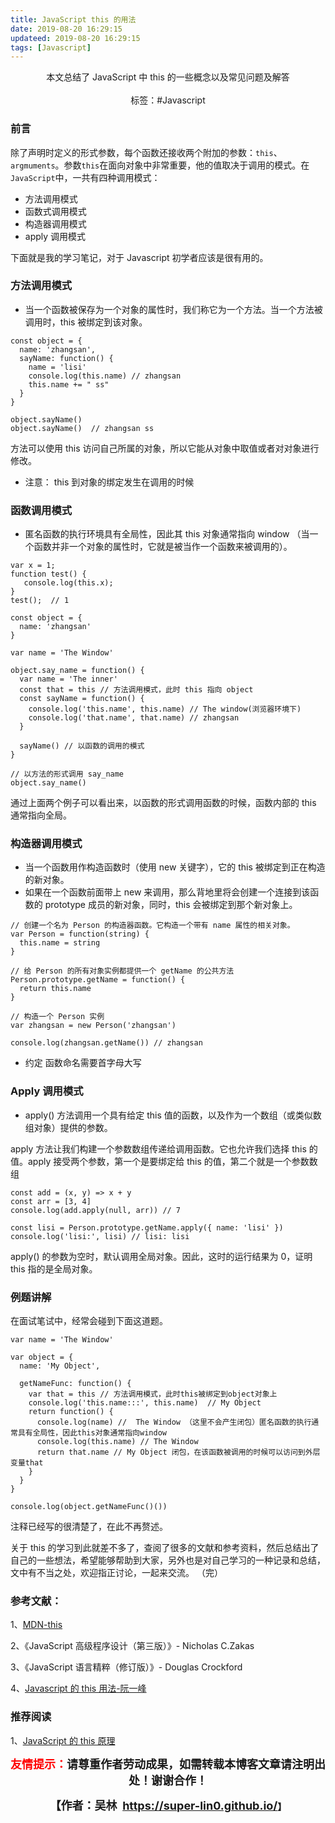 ```yaml
---
title: JavaScript this 的用法
date: 2019-08-20 16:29:15
updateed: 2019-08-20 16:29:15
tags: [Javascript]
---
```


<center>
  本文总结了 JavaScript 中 this 的一些概念以及常见问题及解答
<center>
</br>
</center>
  标签：#Javascript
</center>

<!-- more -->

### 前言

除了声明时定义的形式参数，每个函数还接收两个附加的参数：`this`、`argmuments`。参数`this`在面向对象中非常重要，他的值取决于调用的模式。在`JavaScript`中，一共有四种调用模式：

- 方法调用模式
- 函数式调用模式
- 构造器调用模式
- apply 调用模式

下面就是我的学习笔记，对于 Javascript 初学者应该是很有用的。

### 方法调用模式

- 当一个函数被保存为一个对象的属性时，我们称它为一个方法。当一个方法被调用时，this 被绑定到该对象。

```
const object = {
  name: 'zhangsan',
  sayName: function() {
    name = 'lisi'
    console.log(this.name) // zhangsan
    this.name += " ss"
  }
}

object.sayName()
object.sayName()  // zhangsan ss

```

方法可以使用 this 访问自己所属的对象，所以它能从对象中取值或者对对象进行修改。

- 注意：
  this 到对象的绑定发生在调用的时候

### 函数调用模式

- 匿名函数的执行环境具有全局性，因此其 this 对象通常指向 window （当一个函数并非一个对象的属性时，它就是被当作一个函数来被调用的）。

```
var x = 1;
function test() {
   console.log(this.x);
}
test();  // 1
```

```
const object = {
  name: 'zhangsan'
}

var name = 'The Window'

object.say_name = function() {
  var name = 'The inner'
  const that = this // 方法调用模式，此时 this 指向 object
  const sayName = function() {
    console.log('this.name', this.name) // The window(浏览器环境下)
    console.log('that.name', that.name) // zhangsan
  }

  sayName() // 以函数的调用的模式
}

// 以方法的形式调用 say_name
object.say_name()

```

通过上面两个例子可以看出来，以函数的形式调用函数的时候，函数内部的 this 通常指向全局。

### 构造器调用模式

- 当一个函数用作构造函数时（使用 new 关键字），它的 this 被绑定到正在构造的新对象。
- 如果在一个函数前面带上 new 来调用，那么背地里将会创建一个连接到该函数的 prototype 成员的新对象，同时，this 会被绑定到那个新对象上。

```
// 创建一个名为 Person 的构造器函数。它构造一个带有 name 属性的相关对象。
var Person = function(string) {
  this.name = string
}

// 给 Person 的所有对象实例都提供一个 getName 的公共方法
Person.prototype.getName = function() {
  return this.name
}

// 构造一个 Person 实例
var zhangsan = new Person('zhangsan')

console.log(zhangsan.getName()) // zhangsan
```

- 约定
  函数命名需要首字母大写

### Apply 调用模式

- apply() 方法调用一个具有给定 this 值的函数，以及作为一个数组（或类似数组对象）提供的参数。

apply 方法让我们构建一个参数数组传递给调用函数。它也允许我们选择 this 的值。apply 接受两个参数，第一个是要绑定给 this 的值，第二个就是一个参数数组

```
const add = (x, y) => x + y
const arr = [3, 4]
console.log(add.apply(null, arr)) // 7

const lisi = Person.prototype.getName.apply({ name: 'lisi' })
console.log('lisi:', lisi) // lisi: lisi

```

apply() 的参数为空时，默认调用全局对象。因此，这时的运行结果为 0，证明 this 指的是全局对象。

### 例题讲解

在面试笔试中，经常会碰到下面这道题。

```
var name = 'The Window'

var object = {
  name: 'My Object',

  getNameFunc: function() {
    var that = this // 方法调用模式，此时this被绑定到object对象上
    console.log('this.name:::', this.name)  // My Object
    return function() {
      console.log(name) //  The Window （这里不会产生闭包）匿名函数的执行通常具有全局性，因此this对象通常指向window
      console.log(this.name) // The Window
      return that.name // My Object 闭包，在该函数被调用的时候可以访问到外层变量that
    }
  }
}

console.log(object.getNameFunc()())
```

注释已经写的很清楚了，在此不再赘述。

关于 this 的学习到此就差不多了，查阅了很多的文献和参考资料，然后总结出了自己的一些想法，希望能够帮助到大家，另外也是对自己学习的一种记录和总结，文中有不当之处，欢迎指正讨论，一起来交流。
（完）

### 参考文献：

1、<a href="https://developer.mozilla.org/zh-CN/docs/Web/JavaScript/Reference/Operators/this" >MDN-this</a>

2、《JavaScript 高级程序设计（第三版）》- Nicholas C.Zakas

3、《JavaScript 语言精粹（修订版）》- Douglas Crockford

4、<a href="http://www.ruanyifeng.com/blog/2010/04/using_this_keyword_in_javascript.html">Javascript 的 this 用法-阮一峰</a>

### 推荐阅读

1、<a href="http://www.ruanyifeng.com/blog/2018/06/javascript-this.html">JavaScript 的 this 原理</a>

<p style="text-align: center;"><span style="font-size:18px;"><strong><span style="color:#ff00;"><span style="color:#ff0000;">友情提示：</span></span>请尊重作者劳动成果，如需转载本博客文章请注明出处！谢谢合作！</strong></span></p>

<p align="center"><strong><span style="font-size:18px;">【作者：吴林&nbsp;&nbsp;</span></strong><a target="_blank" href="https://super-lin0.github.io/"><strong><span style="font-size:18px;">https://super-lin0.github.io/</span></strong></a><strong>】</span></strong></p>
